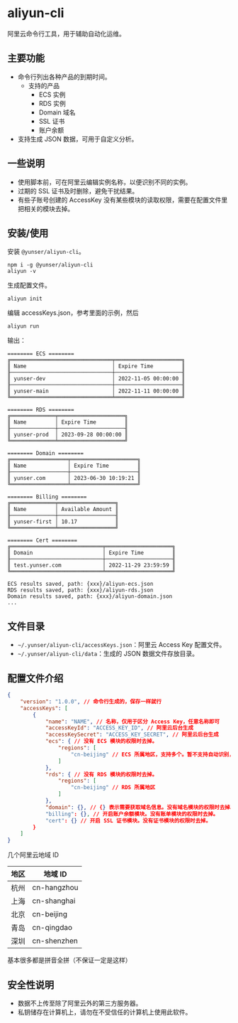 # aliyun-cli

阿里云命令行工具，用于辅助自动化运维。


## 主要功能

* 命令行列出各种产品的到期时间。
    * 支持的产品
        * ECS 实例
        * RDS 实例
        * Domain 域名
        * SSL 证书
        * 账户余额
* 支持生成 JSON 数据，可用于自定义分析。


## 一些说明

* 使用脚本前，可在阿里云编辑实例名称，以便识别不同的实例。
* 过期的 SSL 证书及时删除，避免干扰结果。
* 有些子账号创建的 AccessKey 没有某些模块的读取权限，需要在配置文件里把相关的模块去掉。


## 安装/使用

安装 `@yunser/aliyun-cli`。

```
npm i -g @yunser/aliyun-cli
aliyun -v
```

生成配置文件。

```
aliyun init
```

编辑 accessKeys.json，参考里面的示例，然后

```
aliyun run
```

输出：

```
======== ECS ========
╔════════════════════════════════╤═════════════════════╗
║ Name                           │ Expire Time         ║
╟────────────────────────────────┼─────────────────────╢
║ yunser-dev                     │ 2022-11-05 00:00:00 ║
╟────────────────────────────────┼─────────────────────╢
║ yunser-main                    │ 2022-11-11 00:00:00 ║
╚════════════════════════════════╧═════════════════════╝

======== RDS ========
╔══════════════╤═════════════════════╗
║ Name         │ Expire Time         ║
╟──────────────┼─────────────────────╢
║ yunser-prod  │ 2023-09-28 00:00:00 ║
╚══════════════╧═════════════════════╝

======== Domain ========
╔══════════════════╤═════════════════════╗
║ Name             │ Expire Time         ║
╟──────────────────┼─────────────────────╢
║ yunser.com       │ 2023-06-30 10:19:21 ║
╚══════════════════╧═════════════════════╝

======== Billing ========
╔══════════════╤══════════════════╗
║ Name         │ Available Amount ║
╟──────────────┼──────────────────╢
║ yunser-first │ 10.17            ║
╚══════════════╧══════════════════╝

======== Cert ========
╔═════════════════════════════╤═════════════════════╗
║ Domain                      │ Expire Time         ║
╟─────────────────────────────┼─────────────────────╢
║ test.yunser.com             │ 2022-11-29 23:59:59 ║
╚═════════════════════════════╧═════════════════════╝

ECS results saved, path: {xxx}/aliyun-ecs.json
RDS results saved, path: {xxx}/aliyun-rds.json
Domain results saved, path: {xxx}/aliyun-domain.json
...
```


## 文件目录

* `~/.yunser/aliyun-cli/accessKeys.json`：阿里云 Access Key 配置文件。
* `~/.yunser/aliyun-cli/data`：生成的 JSON 数据文件存放目录。


## 配置文件介绍

```json
{
    "version": "1.0.0", // 命令行生成的，保存一样就行
    "accessKeys": [
        {
            "name": "NAME", // 名称，仅用于区分 Access Key，任意名称即可
            "accessKeyId": "ACCESS_KEY_ID", // 阿里云后台生成
            "accessKeySecret": "ACCESS_KEY_SECRET", // 阿里云后台生成
            "ecs": { // 没有 ECS 模块的权限时去掉。
                "regions": [
                    "cn-beijing" // ECS 所属地区，支持多个。暂不支持自动识别，故需手动配置。去阿里云后台查看
                ]
            },
            "rds": { // 没有 RDS 模块的权限时去掉。
                "regions": [
                    "cn-beijing" // RDS 所属地区
                ]
            },
            "domain": {}, // {} 表示需要获取域名信息。没有域名模块的权限时去掉。
            "billing": {}, // 开启账户余额模块。没有账单模块的权限时去掉。
            "cert": {} // 开启 SSL 证书模块。没有证书模块的权限时去掉。
        }
    ]
}
```

几个阿里云地域 ID

| 地区 | 地域 ID       |
|----|-------------|
| 杭州 | cn-hangzhou |
| 上海 | cn-shanghai |
| 北京 | cn-beijing  |
| 青岛 | cn-qingdao  |
| 深圳 | cn-shenzhen  |

基本很多都是拼音全拼（不保证一定是这样）


## 安全性说明

* 数据不上传至除了阿里云外的第三方服务器。
* 私钥储存在计算机上，请勿在不受信任的计算机上使用此软件。
